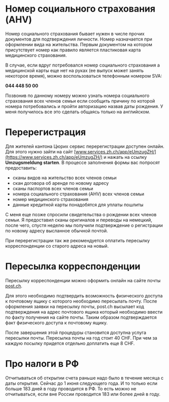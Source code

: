 # Номер социального страхования (AHV)
Номер социального страхования бывает нужен в числе прочих документов для подтверждения личности. Номер назначается при оформлении вида на жительства. Первым документом на котором присутствует номер как правило является пластиковая карта медицинского страхования. 

В случае, если вдруг потребовался номер социального страхования а медицинской карты еще нет на руках (ее выпуск может занять некоторое время), можно воспользоваться телефонным номером SVA:

**044 448 50 00**

Позвонив по данному номеру можно узнать номера социального страхования всех членов семьи если сообщить причину по которой номера потребовались и пройти авторизацию назвав даты рождения. У меня получилось все это сделать общаясь только на английском.


# Перерегистрация
Для жителей кантона Цюрих сервис перерегистрации доступен онлайн. Для этого нужно зайти на сайт [www.services.zh.ch/app/eUmzugZH/](https://www.services.zh.ch/app/eUmzugZH/) и нажать на ссылку **Umzugsmeldung starten**. В процессе заполнения формы вас попросят предоставить:
* сканы видов на жительство всех членов семьи
* скан договора об аренде по новому адресу
* сканы паспортов всех членов семьи
* номера социального страхования (AHV) всех членов семьи
* номер медицинского страхования
* данные кредитной карты понадобятся для уплаты пошлиты

С меня еще позже спросили свидетельства о рождении всех членов семьи. Я предоставил сканы оригиналов и переводы на немецкий, после чего, спустя неделю мы получили подтверждение о регистрации по новому адресу высланное обычной почтой.

При перерегистрации так же рекомендуется оплатить пересылку корреспонденции со старого адреса на новый.


# Пересылка корреспонденции
Пересылку корреспонденции можно оформить онлайн на сайте почты [post.ch](http://post.ch). 

Для этого необходимо подтвердить возможность физического доступа к почтовому ящику с которого необходимо пересылать почту. После оформления заявки на пересылку почты, post.ch высылает код подтверждения на адрес почтового ящика который необходимо ввести по факту получения на сайте почты. Таким образом подтверждается факт физического доступа к почтовому ящику. 

После завершения этой процедуры становится доступна услуга пересылки почты. Пересылка почты на год стоит 40 CHF. При чем за каждую посылку придется отдельно доплатить еще 8 CHF.


# Про налоги в РФ
Отчитываться об открытии счета раньше надо было в течение месяца с даты открытия. Сейчас до 1 июня следующего года. И то только если больше 183 дней в году проводится в РФ. То есть можно не отчитываться, если вне России проводится 183 или более дней в году.


